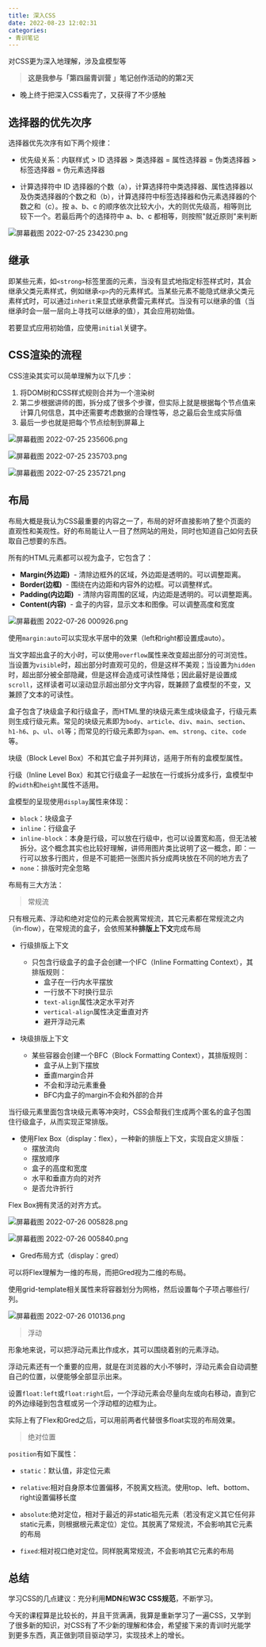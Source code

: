 ```yaml
---
title: 深入CSS
date: 2022-08-23 12:02:31
categories:
- 青训笔记
---
```

对CSS更为深入地理解，涉及盒模型等
<!-- more -->
> **这是我参与「第四届青训营 」笔记创作活动的的第2天**
- 晚上终于把深入CSS看完了，又获得了不少感触

## 选择器的优先次序
选择器优先次序有如下两个规律：
- 优先级关系：内联样式 > ID 选择器 > 类选择器 = 属性选择器 = 伪类选择器 > 标签选择器 = 伪元素选择器

- 计算选择符中 ID 选择器的个数（a），计算选择符中类选择器、属性选择器以及伪类选择器的个数之和（b），计算选择符中标签选择器和伪元素选择器的个数之和（c）。按 a、b、c 的顺序依次比较大小，大的则优先级高，相等则比较下一个。若最后两个的选择符中 a、b、c 都相等，则按照"就近原则"来判断

![屏幕截图 2022-07-25 234230.png](https://p6-juejin.byteimg.com/tos-cn-i-k3u1fbpfcp/089d5e928540497c8062dc60320d2003~tplv-k3u1fbpfcp-watermark.image?)

## 继承
即某些元素，如`<strong>`标签里面的元素，当没有显式地指定标签样式时，其会继承父类元素样式，例如继承`<p>`内的元素样式。当某些元素不能隐式继承父类元素样式时，可以通过`inherit`来显式继承费雷元素样式。当没有可以继承的值（当继承时会一层一层向上寻找可以继承的值），其会应用初始值。

若要显式应用初始值，应使用`initial`关键字。

## CSS渲染的流程
CSS渲染其实可以简单理解为以下几步：

1. 将DOM树和CSS样式规则合并为一个渲染树
2. 第二步根据讲师的图，拆分成了很多个步骤，但实际上就是根据每个节点值来计算几何信息，其中还需要考虑数据的合理性等，总之最后会生成实际值
3. 最后一步也就是把每个节点绘制到屏幕上

![屏幕截图 2022-07-25 235606.png](https://p3-juejin.byteimg.com/tos-cn-i-k3u1fbpfcp/8c3c9201602c4013a271cc0280527360~tplv-k3u1fbpfcp-watermark.image?)

![屏幕截图 2022-07-25 235703.png](https://p6-juejin.byteimg.com/tos-cn-i-k3u1fbpfcp/72f52af5daae4298b4e511f786816d7b~tplv-k3u1fbpfcp-watermark.image?)

![屏幕截图 2022-07-25 235721.png](https://p1-juejin.byteimg.com/tos-cn-i-k3u1fbpfcp/bb37b99872ff4ae78d409c83c5ed973d~tplv-k3u1fbpfcp-watermark.image?)

## 布局
布局大概是我认为CSS最重要的内容之一了，布局的好坏直接影响了整个页面的直观性和美观性。好的布局能让人一目了然网站的用处，同时也知道自己如何去获取自己想要的东西。

所有的HTML元素都可以视为盒子，它包含了：
-   **Margin(外边距)**  - 清除边框外的区域，外边距是透明的。可以调整距离。
-   **Border(边框)**  - 围绕在内边距和内容外的边框。可以调整样式。
-   **Padding(内边距)**  - 清除内容周围的区域，内边距是透明的。可以调整距离。
-   **Content(内容)**  - 盒子的内容，显示文本和图像。可以调整高度和宽度

![屏幕截图 2022-07-26 000926.png](https://p3-juejin.byteimg.com/tos-cn-i-k3u1fbpfcp/0eb5d35c71704dd1a20bc876160dbb74~tplv-k3u1fbpfcp-watermark.image?)

使用`margin:auto`可以实现水平居中的效果（left和right都设置成auto）。

当文字超出盒子的大小时，可以使用`overflow`属性来改变超出部分的可浏览性。当设置为`visible`时，超出部分时直观可见的，但是这样不美观；当设置为`hidden`时，超出部分被全部隐藏，但是这样会造成可读性降低；因此最好是设置成`scroll`，这样读者可以滚动显示超出部分文字内容，既兼顾了盒模型的不变，又兼顾了文本的可读性。

盒子包含了块级盒子和行级盒子，而HTML里的块级元素生成块级盒子，行级元素则生成行级元素。常见的块级元素即为`body`、`article`、`div`、`main`、`section`、`h1-h6`、`p`、`ul`、`ol`等；而常见的行级元素即为`span`、`em`、`strong`、`cite`、`code`等。

块级（Block Level Box）不和其它盒子并列拜访，适用于所有的盒模型属性。

行级（Inline Level Box）和其它行级盒子一起放在一行或拆分成多行，盒模型中的`width`和`height`属性不适用。

盒模型的呈现使用`display`属性来体现：

- `block`：块级盒子
- `inline`：行级盒子
-  `inline-block`：本身是行级，可以放在行级中，也可以设置宽和高，但无法被拆分。这个概念其实也比较好理解，讲师用图片类比说明了这一概念，即：一行可以放多行图片，但是不可能把一张图片拆分成两块放在不同的地方去了
- `none`：排版时完全忽略

布局有三大方法：
> 常规流

只有根元素、浮动和绝对定位的元素会脱离常规流，其它元素都在常规流之内（in-flow），在常规流的盒子，会依照某种**排版上下文**完成布局

- 行级排版上下文
  - 只包含行级盒子的盒子会创建一个IFC（Inline Formatting Context），其排版规则：
    - 盒子在一行内水平摆放
    - 一行放不下时换行显示
    - `text-align`属性决定水平对齐
    - `vertical-align`属性决定垂直对齐
    - 避开浮动元素

- 块级排版上下文
  - 某些容器会创建一个BFC（Block Formatting Context），其排版规则：
    - 盒子从上到下摆放
    - 垂直margin合并
    - 不会和浮动元素重叠
    - BFC内盒子的margin不会和外部的合并

当行级元素里面包含块级元素等冲突时，CSS会帮我们生成两个匿名的盒子包围住行级盒子，从而实现正常排版。

- 使用Flex Box（display：flex），一种新的排版上下文，实现自定义排版：
  - 摆放流向
  - 摆放顺序
  - 盒子的高度和宽度
  - 水平和垂直方向的对齐
  - 是否允许折行

Flex Box拥有灵活的对齐方式。
 
![屏幕截图 2022-07-26 005828.png](https://p1-juejin.byteimg.com/tos-cn-i-k3u1fbpfcp/579f98dd268a41c6ac79f228292f06b7~tplv-k3u1fbpfcp-watermark.image?)

![屏幕截图 2022-07-26 005840.png](https://p9-juejin.byteimg.com/tos-cn-i-k3u1fbpfcp/b772af6de14845a39d95e23bee109b08~tplv-k3u1fbpfcp-watermark.image?)

- Gred布局方式（display：gred）

可以将Flex理解为一维的布局，而把Gred视为二维的布局。

使用grid-template相关属性来将容器划分为网格，然后设置每个子项占哪些行/列。

![屏幕截图 2022-07-26 010136.png](https://p1-juejin.byteimg.com/tos-cn-i-k3u1fbpfcp/e949868c6e22452681b17b011ec2b18a~tplv-k3u1fbpfcp-watermark.image?)

> 浮动

形象地来说，可以把浮动元素比作成水，其可以围绕着别的元素浮动。

浮动元素还有一个重要的应用，就是在浏览器的大小不够时，浮动元素会自动调整自己的位置，以便能够全部显示出来。

设置`float:left`或`float:right`后，一个浮动元素会尽量向左或向右移动，直到它的外边缘碰到包含框或另一个浮动框的边框为止。

实际上有了Flex和Gred之后，可以用前两者代替很多float实现的布局效果。

>绝对位置

`position`有如下属性：
- `static`：默认值，非定位元素

- `relative`:相对自身原本位置偏移，不脱离文档流。使用top、left、bottom、right设置偏移长度

- `absolute`:绝对定位，相对于最近的非static祖先元素（若没有定义其它任何非static元素，则根据根元素定位）定位。其脱离了常规流，不会影响其它元素的布局

- `fixed`:相对视口绝对定位。同样脱离常规流，不会影响其它元素的布局

## 总结
学习CSS的几点建议：充分利用**MDN**和**W3C CSS规范**，不断学习。

今天的课程算是比较长的，并且干货满满，我算是重新学习了一遍CSS，又学到了很多新的知识，对CSS有了不少新的理解和体会，希望接下来的青训时光能学到更多东西，真正做到项目驱动学习，实现技术上的增长。